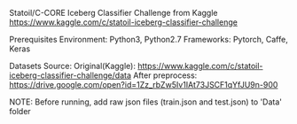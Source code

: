 Statoil/C-CORE Iceberg Classifier Challenge from Kaggle
https://www.kaggle.com/c/statoil-iceberg-classifier-challenge

Prerequisites
Environment: Python3, Python2.7
Frameworks: Pytorch, Caffe, Keras

Datasets Source:
Original(Kaggle): https://www.kaggle.com/c/statoil-iceberg-classifier-challenge/data
After preprocess: https://drive.google.com/open?id=1Zz_rbZw5Iv1IAt73JSCF1qYfJU9n-900

NOTE:
Before running, add raw json files (train.json and test.json) to 'Data' folder